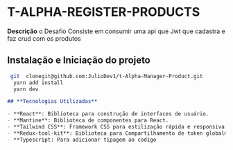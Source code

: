 # **T-ALPHA-REGISTER-PRODUCTS**
**Descrição**
o Desafio Consiste em consumir uma api que Jwt que cadastra e faz crud com os produtos

## **Instalação e Iniciação do projeto**

``` bash
 git  clonegit@github.com:JulioDev1/t-Alpha-Manager-Product.git
  yarn add install
  yarn dev
```
```markdown
## **Tecnologias Utilizadas**

- **React**: Biblioteca para construção de interfaces de usuário.
- **Mantine**: Biblioteca de componentes para React.
- **Tailwind CSS**: Framework CSS para estilização rápida e responsiva.
- **Redux-tool-kit**: Biblioteca para Compartilhamento de token globalmente.
- **Typescript: Para adicionar tipagem ao codigo

